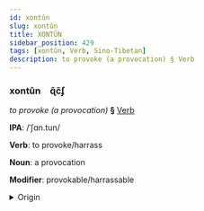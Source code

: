 ```yaml
---
id: xontûn
slug: xontûn
title: XONTÛN
sidebar_position: 429
tags: [xontûn, Verb, Sino-Tibetan]
description: to provoke (a provocation) § Verb
---
```


### xontûn&emsp;<span kind="abugida">ɋ̃c̃ʄ</span>

*to provoke (a provocation)* **§** [Verb](../../tags/Verb)

**IPA**: /ˈʃɑn.tun/

**Verb**: to provoke/harrass

**Noun**: a provocation

**Modifier**: provokable/harrassable

<details>
    <summary>Origin</summary>
    Mandarin 扇動 shāndòng [ʂantʊŋ]<br/>
    <em>Sino-Tibetan Language Family</em>
</details>